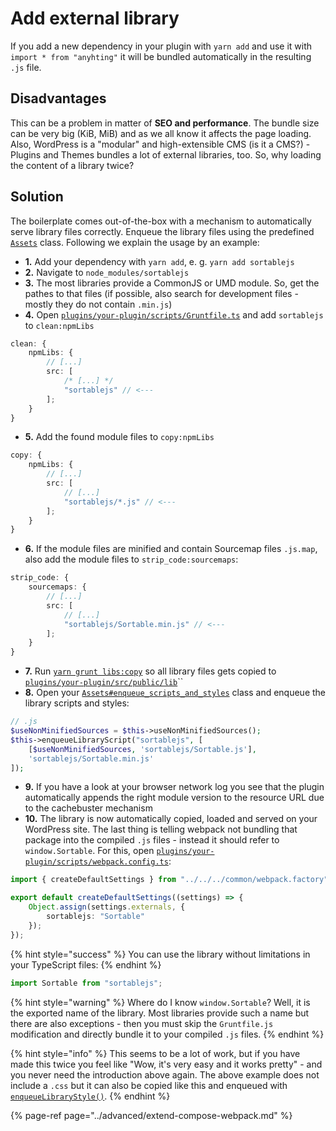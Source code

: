 # Add external library

If you add a new dependency in your plugin with `yarn add` and use it with `import * from "anyhting"` it will be bundled automatically in the resulting `.js` file.

## Disadvantages

This can be a problem in matter of **SEO and performance**. The bundle size can be very big (KiB, MiB) and as we all know it affects the page loading. Also, WordPress is a "modular" and high-extensible CMS (is it a CMS?) - Plugins and Themes bundles a lot of external libraries, too. So, why loading the content of a library twice?

## Solution

The boilerplate comes out-of-the-box with a mechanism to automatically serve library files correctly. Enqueue the library files using the predefined [`Assets`](../php-development/predefined-classes.md#enqueue-external-library) class. Following we explain the usage by an example:

-   **1.** Add your dependency with `yarn add`, e. g. `yarn add sortablejs`
-   **2.** Navigate to `node_modules/sortablejs`
-   **3.** The most libraries provide a CommonJS or UMD module. So, get the pathes to that files (if possible, also search for development files - mostly they do not contain `.min.js`)
-   **4.** Open [`plugins/your-plugin/scripts/Gruntfile.ts`](../usage/folder-structure/plugin.md#folder-structure) and add `sortablejs` to `clean:npmLibs`

```typescript
clean: {
    npmLibs: {
        // [...]
        src: [
            /* [...] */
            "sortablejs" // <---
        ];
    }
}
```

-   **5.** Add the found module files to `copy:npmLibs`

```typescript
copy: {
    npmLibs: {
        // [...]
        src: [
            // [...]
            "sortablejs/*.js" // <---
        ];
    }
}
```

-   **6.** If the module files are minified and contain Sourcemap files `.js.map`, also add the module files to `strip_code:sourcemaps`:

```typescript
strip_code: {
    sourcemaps: {
        // [...]
        src: [
            // [...]
            "sortablejs/Sortable.min.js" // <---
        ];
    }
}
```

-   **7.** Run [`yarn grunt libs:copy`](../usage/available-commands/plugin.md#development) so all library files gets copied to [`plugins/your-plugin/src/public/lib`](../usage/folder-structure/plugin.md#folder-structure)\`\`
-   **8.** Open your [`Assets#enqueue_scripts_and_styles`](../php-development/predefined-classes.md#enqueue-external-library) class and enqueue the library scripts and styles:

```php
// .js
$useNonMinifiedSources = $this->useNonMinifiedSources();
$this->enqueueLibraryScript("sortablejs", [
    [$useNonMinifiedSources, 'sortablejs/Sortable.js'],
    'sortablejs/Sortable.min.js'
]);
```

-   **9.** If you have a look at your browser network log you see that the plugin automatically appends the right module version to the resource URL due to the cachebuster mechanism
-   **10.** The library is now automatically copied, loaded and served on your WordPress site. The last thing is telling webpack not bundling that package into the compiled `.js` files - instead it should refer to `window.Sortable`. For this, open [`plugins/your-plugin/scripts/webpack.config.ts`](../advanced/extend-compose-webpack.md#webpack):

```typescript
import { createDefaultSettings } from "../../../common/webpack.factory";

export default createDefaultSettings((settings) => {
    Object.assign(settings.externals, {
        sortablejs: "Sortable"
    });
});
```

{% hint style="success" %}
You can use the library without limitations in your TypeScript files:
{% endhint %}

```typescript
import Sortable from "sortablejs";
```

{% hint style="warning" %}
Where do I know `window.Sortable`? Well, it is the exported name of the library. Most libraries provide such a name but there are also exceptions - then you must skip the `Gruntfile.js` modification and directly bundle it to your compiled `.js` files.
{% endhint %}

{% hint style="info" %}
This seems to be a lot of work, but if you have made this twice you feel like "Wow, it's very easy and it works pretty" - and you never need the introduction above again. The above example does not include a `.css` but it can also be copied like this and enqueued with [`enqueueLibraryStyle()`](../php-development/predefined-classes.md#enqueue-external-library).
{% endhint %}

{% page-ref page="../advanced/extend-compose-webpack.md" %}
